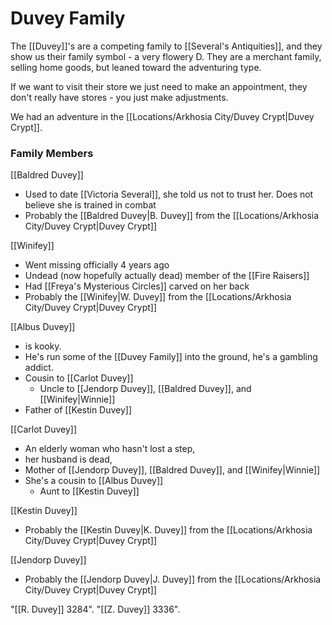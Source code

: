 # Duvey Family

The [[Duvey]]'s are a competing family to [[Several's Antiquities]], and they show us their family symbol - a very flowery D. They are a merchant family, selling home goods, but leaned toward the adventuring type. 

If we want to visit their store we just need to make an appointment, they don't really have stores - you just make adjustments.

We had an adventure in the [[Locations/Arkhosia City/Duvey Crypt|Duvey Crypt]].

### Family Members

[[Baldred Duvey]]
* Used to date [[Victoria Several]], she told us not to trust her. Does not believe she is trained in combat
* Probably the [[Baldred Duvey|B. Duvey]] from the [[Locations/Arkhosia City/Duvey Crypt|Duvey Crypt]]

[[Winifey]]
* Went missing officially 4 years ago
* Undead (now hopefully actually dead) member of the [[Fire Raisers]]
* Had [[Freya's Mysterious Circles]] carved on her back
* Probably the [[Winifey|W. Duvey]] from the [[Locations/Arkhosia City/Duvey Crypt|Duvey Crypt]]

[[Albus Duvey]] 
* is kooky. 
* He's run some of the [[Duvey Family]] into the ground, he's a gambling addict. 
* Cousin to [[Carlot Duvey]]
	* Uncle to [[Jendorp Duvey]], [[Baldred Duvey]], and [[Winifey|Winnie]]
* Father of [[Kestin Duvey]]

[[Carlot Duvey]] 
* An elderly woman who hasn't lost a step, 
* her husband is dead, 
* Mother of [[Jendorp Duvey]], [[Baldred Duvey]], and [[Winifey|Winnie]]
* She's a cousin to [[Albus Duvey]]
	* Aunt to [[Kestin Duvey]] 

[[Kestin Duvey]]
* Probably the [[Kestin Duvey|K. Duvey]] from the [[Locations/Arkhosia City/Duvey Crypt|Duvey Crypt]]

[[Jendorp Duvey]]
* Probably the [[Jendorp Duvey|J. Duvey]] from the [[Locations/Arkhosia City/Duvey Crypt|Duvey Crypt]]

"[[R. Duvey]] 3284". 
"[[Z. Duvey]] 3336".
